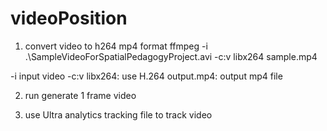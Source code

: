 # videoPosition
 
1. convert video to h264 mp4 format
ffmpeg -i .\SampleVideoForSpatialPedagogyProject.avi -c:v libx264 sample.mp4

-i input video
-c:v libx264: use H.264
output.mp4: output mp4 file



2. run generate 1 frame video

3. use Ultra analytics tracking file to track video